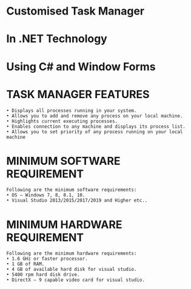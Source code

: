 # Customised Task Manager

# In .NET Technology
# Using C# and Window Forms

# TASK MANAGER FEATURES
    • Displays all processes running in your system.
    • Allows you to add and remove any process on your local machine.
    • Highlights current executing processes.
    • Enables connection to any machine and displays its process list.
    • Allows you to set priority of any process running on your local machine

# MINIMUM SOFTWARE REQUIREMENT
	Following are the minimum software requirements:
    • OS – Windows 7, 8, 8.1, 10.
    • Visual Studio 2013/2015/2017/2019 and Higher etc.. 

# MINIMUM HARDWARE REQUIREMENT
	Following are the minimum hardware requirements:
    • 1.6 GHz or faster processor.
    • 1 GB of RAM.
    • 4 GB of available hard disk for visual studio.
    • 5400 rpm hard disk drive.
    • DirectX – 9 capable video card for visual studio.
